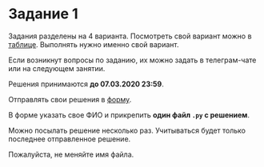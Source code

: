 # Задание 1

Задания разделены на 4 варианта.
Посмотреть свой вариант можно в [таблице](https://docs.google.com/spreadsheets/d/1KXf3ejTjPVYbJHih3mzw3vG17xN-Ir-3jNrXu7zil0A/edit?usp=sharing).
Выполнять нужно именно свой вариант.

Если возникнут вопросы по заданию, их можно задать в телеграм-чате или на следующем занятии.

Решения принимаются **до 07.03.2020 23:59**.

Отправлять свои решения в [форму](https://forms.gle/dDrasRJMCY4StRc59).

В форме указать свое ФИО и прикрепить **один файл `.py` с решением**.

Можно посылать решение несколько раз. Учитываться будет только последнее отправленное решение.

Пожалуйста, не меняйте имя файла.

